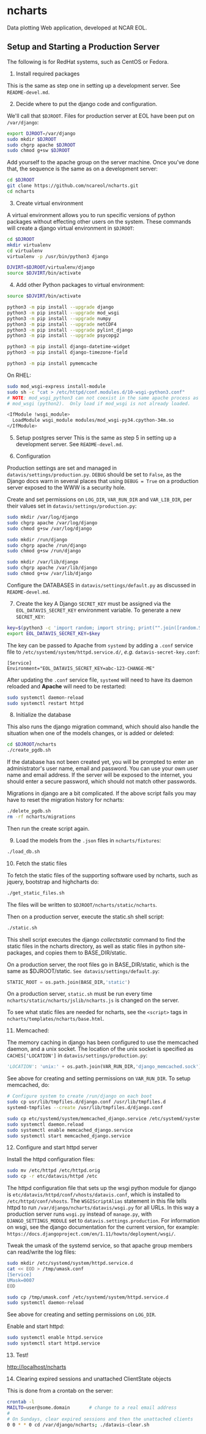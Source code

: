 # ncharts

Data plotting Web application, developed at NCAR EOL.

## Setup and Starting a Production Server

The following is for RedHat systems, such as CentOS or Fedora.

1. Install required packages

  This is the same as step one in setting up a development server. See `README-devel.md`.

2. Decide where to put the django code and configuration.

  We'll call that `$DJROOT`.  Files for production server at EOL have been put on `/var/django`:

  ```sh
  export DJROOT=/var/django
  sudo mkdir $DJROOT
  sudo chgrp apache $DJROOT
  sudo chmod g+sw $DJROOT
```

  Add yourself to the apache group on the server machine.  Once you've done that, the sequence is the same as on a development server:

  ```sh
  cd $DJROOT
  git clone https://github.com/ncareol/ncharts.git
  cd ncharts
```

3. Create virtual environment

  A virtual environment allows you to run specific versions of python packages without effecting other users on the system.  These commands will create a django virtual environment in `$DJROOT`:

  ```sh
  cd $DJROOT
  mkdir virtualenv
  cd virtualenv
  virtualenv -p /usr/bin/python3 django

  DJVIRT=$DJROOT/virtualenv/django
  source $DJVIRT/bin/activate
```

4. Add other Python packages to virtual environment:

  ```sh
  source $DJVIRT/bin/activate

  python3 -m pip install --upgrade django
  python3 -m pip install --upgrade mod_wsgi
  python3 -m pip install --upgrade numpy
  python3 -m pip install --upgrade netCDF4
  python3 -m pip install --upgrade pylint_django
  python3 -m pip install --upgrade psycopg2

  python3 -m pip install django-datetime-widget
  python3 -m pip install django-timezone-field

  python3 -m pip install pymemcache
```

  On RHEL:
  ```sh
  sudo mod_wsgi-express install-module
  sudo sh -c "cat > /etc/httpd/conf.modules.d/10-wsgi-python3.conf"
# NOTE: mod_wsgi_python3 can not coexist in the same apache process as
# mod_wsgi (python2).  Only load if mod_wsgi is not already loaded.

<IfModule !wsgi_module>
    LoadModule wsgi_module modules/mod_wsgi-py34.cpython-34m.so
</IfModule>
```

5. Setup postgres server
  This is the same as step 5 in setting up a development server. See `README-devel.md`.

6. Configuration

  Production settings are set and managed in `datavis/settings/production.py`. `DEBUG` should be set to `False`, as the Django docs warn in several places that using `DEBUG = True` on a production server exposed to the WWW is a security hole.

  Create and set permissions on `LOG_DIR`, `VAR_RUN_DIR` and `VAR_LIB_DIR`, per their values set in `datavis/settings/production.py`:

  ```sh
  sudo mkdir /var/log/django
  sudo chgrp apache /var/log/django
  sudo chmod g+sw /var/log/django

  sudo mkdir /run/django
  sudo chgrp apache /run/django
  sudo chmod g+sw /run/django

  sudo mkdir /var/lib/django
  sudo chgrp apache /var/lib/django
  sudo chmod g+sw /var/lib/django
  ```

  Configure the DATABASES in `datavis/settings/default.py` as discussed in `README-devel.md`.

7. Create the key
  A Django `SECRET_KEY` must be assigned via the `EOL_DATAVIS_SECRET_KEY` environment variable. To generate a new `SECRET_KEY`:

  ```sh
  key=$(python3 -c 'import random; import string; print("".join([random.SystemRandom().choice(string.digits + string.ascii_letters + string.punctuation) for i in range(100)]))')
  export EOL_DATAVIS_SECRET_KEY=$key
```
The key can be passed to Apache from `systemd` by adding a `.conf` service file to `/etc/systemd/system/httpd.service.d/`, *e.g.* `datavis-secret-key.conf`:

  ```
[Service]
Environment="EOL_DATAVIS_SECRET_KEY=abc-123-CHANGE-ME"
```
  After updating the `.conf` service file, `systemd` will need to have its daemon reloaded and **Apache** will need to be restarted:

  ```sh
  sudo systemctl daemon-reload
  sudo systemctl restart httpd
```
8. Initialize the database

  This also runs the django migration command, which should also handle the situation when one of the models changes, or is added or deleted:

  ```sh
  cd $DJROOT/ncharts
  ./create_pgdb.sh
```

  If the database has not been created yet, you will be prompted to enter an administrator's user name, email and password. You can use your own user name and email address. If the server will be exposed to the internet, you should enter a secure password, which should not match other passwords.

  Migrations in django are a bit complicated. If the above script fails you may have to reset the migration history for ncharts:

  ```sh
  ./delete_pgdb.sh
  rm -rf ncharts/migrations
```

  Then run the create script again.

9. Load the models from the `.json` files in `ncharts/fixtures`:

  ```sh
  ./load_db.sh
```

10. Fetch the static files

  To fetch the static files of the supporting software used by ncharts, such as jquery, bootstrap and highcharts do:

  ```sh
  ./get_static_files.sh
```

  The files will be written to `$DJROOT/ncharts/static/ncharts`.

  Then on a production server, execute the static.sh shell script:

  ```sh
  ./static.sh
```

  This shell script executes the django *collectstatic* command to find the static files in the ncharts directory, as well as static files in python site-packages, and copies them to BASE_DIR/static.

  On a production server, the root files go in BASE_DIR/static, which is the same as $DJROOT/static. `See datavis/settings/default.py`:

  ```python
  STATIC_ROOT = os.path.join(BASE_DIR,'static')
```

  On a production server, `static.sh` must be run every time `ncharts/static/ncharts/jslib/ncharts.js` is changed on the server.

  To see what static files are needed for ncharts, see the `<script>` tags in `ncharts/templates/ncharts/base.html`.

11. Memcached:

  The memory caching in django has been configured to use the memcached daemon, and a unix socket. The location of the unix socket is specified as `CACHES['LOCATION']` in `datavis/settings/production.py`:

  ```python
  'LOCATION': 'unix:' + os.path.join(VAR_RUN_DIR,'django_memcached.sock'),
```

  See above for creating and setting permissions on `VAR_RUN_DIR`.  To setup memcached, do:

  ```sh
  # Configure system to create /run/django on each boot
  sudo cp usr/lib/tmpfiles.d/django.conf /usr/lib/tmpfiles.d
  systemd-tmpfiles --create /usr/lib/tmpfiles.d/django.conf

  sudo cp etc/systemd/system/memcached_django.service /etc/systemd/system
  sudo systemctl daemon.reload
  sudo systemctl enable memcached_django.service
  sudo systemctl start memcached_django.service
```

12. Configure and start httpd server

  Install the httpd configuration files:

  ```sh
  sudo mv /etc/httpd /etc/httpd.orig
  sudo cp -r etc/datavis/httpd /etc
```

  The httpd configuration file that sets up the wsgi python module for django is `etc/datavis/httpd/conf/vhosts/datavis.conf`, which is installed to `/etc/httpd/conf/vhosts`. The `WSGIScriptAlias` statement in this file tells httpd to run `/var/django/ncharts/datavis/wsgi.py` for all URLs. In this way a production server runs `wsgi.py` instead of `manage.py`, with `DJANGO_SETTINGS_MODULE` set to `datavis.settings.production`.  For information on wsgi, see the django documentation for the current version, for example: `https://docs.djangoproject.com/en/1.11/howto/deployment/wsgi/`.

  Tweak the umask of the systemd service, so that apache group members can read/write the log files:

  ```sh
  sudo mkdir /etc/systemd/system/httpd.service.d
  cat << EOD > /tmp/umask.conf
  [Service]
  UMask=0007
  EOD

  sudo cp /tmp/umask.conf /etc/systemd/system/httpd.service.d
  sudo systemctl daemon-reload
```

  See above for creating and setting permissions on `LOG_DIR`.

  Enable and start httpd:

  ```sh
  sudo systemctl enable httpd.service
  sudo systemctl start httpd.service
```

13. Test!

   <http://localhost/ncharts>

14. Clearing expired sessions and unattached ClientState objects

  This is done from a crontab on the server:

  ```sh
  crontab -l
  MAILTO=user@some.domain       # change to a real email address
  #
  # On Sundays, clear expired sessions and then the unattached clients
  0 0 * * 0 cd /var/django/ncharts; ./datavis-clear.sh
```
